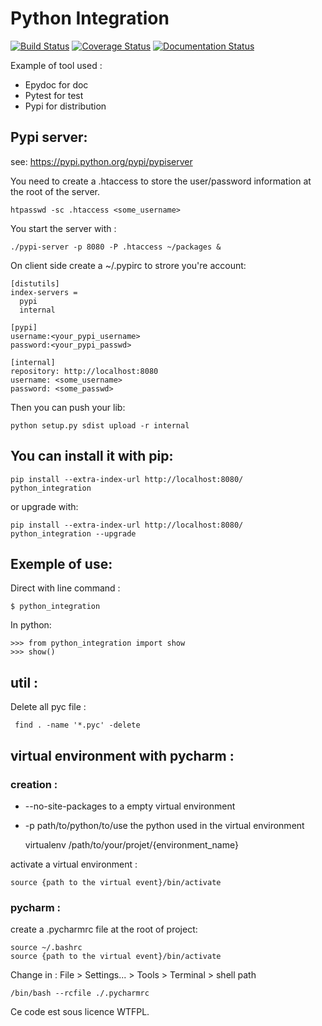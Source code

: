 Python Integration
========================================================

[![Build Status](https://travis-ci.org/Gurdil/python_integration.svg?branch=master)](https://travis-ci.org/Gurdil/python_integration)
[![Coverage Status](https://coveralls.io/repos/Gurdil/python_integration/badge.svg?branch=master&service=github)](https://coveralls.io/github/Gurdil/python_integration?branch=master)
[![Documentation Status](https://readthedocs.org/projects/python-integration/badge/?version=latest)](https://readthedocs.org/projects/python-integration/?badge=latest)

Example of tool used :

* Epydoc for doc
* Pytest for test
* Pypi for distribution

Pypi server:
------------
see: https://pypi.python.org/pypi/pypiserver

You need to create a .htaccess to store the user/password information at the root of the server.

    htpasswd -sc .htaccess <some_username>

You start the server with :
    
    ./pypi-server -p 8080 -P .htaccess ~/packages &

On client side create a ~/.pypirc to strore you're account:
    
    [distutils]
    index-servers =
      pypi
      internal
    
    [pypi]
    username:<your_pypi_username>
    password:<your_pypi_passwd>
    
    [internal]
    repository: http://localhost:8080
    username: <some_username>
    password: <some_passwd>

Then you can push your lib:
    
    python setup.py sdist upload -r internal

You can install it with pip:
--------------------------

    pip install --extra-index-url http://localhost:8080/ python_integration

or upgrade with:
    
    pip install --extra-index-url http://localhost:8080/ python_integration --upgrade

Exemple of use:
--------------------------

Direct with line command :

    $ python_integration

In python:
    
    >>> from python_integration import show
    >>> show()

util :
---------

Delete all pyc file :
    
     find . -name '*.pyc' -delete

virtual environment with pycharm :
--------------

### creation :

* --no-site-packages to a empty virtual environment
* -p path/to/python/to/use the python used in the virtual environment 


    virtualenv /path/to/your/projet/{environment_name}

activate a virtual environment :

    source {path to the virtual event}/bin/activate

### pycharm :

create a .pycharmrc file at the root of project:
    
    source ~/.bashrc
    source {path to the virtual event}/bin/activate

Change in : File > Settings... > Tools > Terminal > shell path

    /bin/bash --rcfile ./.pycharmrc


Ce code est sous licence WTFPL.